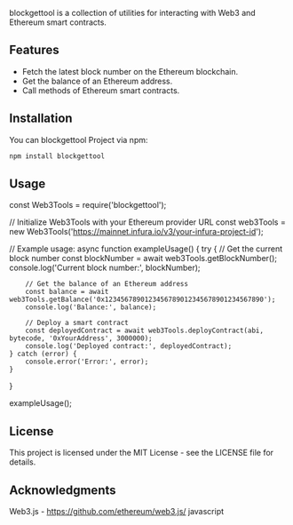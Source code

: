 blockgettool is a collection of utilities for interacting with Web3 and Ethereum smart contracts.


## Features

- Fetch the latest block number on the Ethereum blockchain.
- Get the balance of an Ethereum address.
- Call methods of Ethereum smart contracts.

## Installation

You can blockgettool Project via npm:

```bash
npm install blockgettool
```
## Usage

const Web3Tools = require('blockgettool');

// Initialize Web3Tools with your Ethereum provider URL
const web3Tools = new Web3Tools('https://mainnet.infura.io/v3/your-infura-project-id');

// Example usage:
async function exampleUsage() {
    try {
        // Get the current block number
        const blockNumber = await web3Tools.getBlockNumber();
        console.log('Current block number:', blockNumber);

        // Get the balance of an Ethereum address
        const balance = await web3Tools.getBalance('0x1234567890123456789012345678901234567890');
        console.log('Balance:', balance);

        // Deploy a smart contract
        const deployedContract = await web3Tools.deployContract(abi, bytecode, '0xYourAddress', 3000000);
        console.log('Deployed contract:', deployedContract);
    } catch (error) {
        console.error('Error:', error);
    }
}

exampleUsage();


## License

This project is licensed under the MIT License - see the LICENSE file for details.

## Acknowledgments

Web3.js - https://github.com/ethereum/web3.js/
javascript
